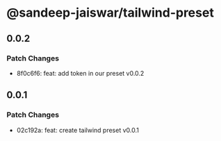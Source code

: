 # @sandeep-jaiswar/tailwind-preset

## 0.0.2

### Patch Changes

- 8f0c6f6: feat: add token in our preset v0.0.2

## 0.0.1

### Patch Changes

- 02c192a: feat: create tailwind preset v0.0.1
